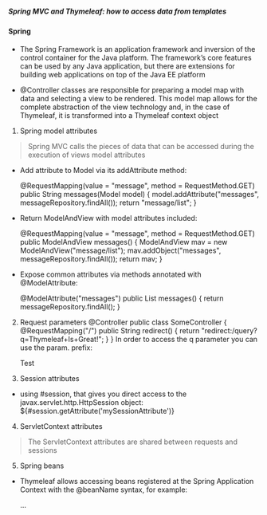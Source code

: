 ##### Spring MVC and Thymeleaf: how to access data from templates

#### Spring
- The Spring Framework is an application framework and inversion of the control container for the Java platform. The framework’s core features can be used by any Java application, but there are extensions for building web applications on top of the Java EE platform

- @Controller classes are responsible for preparing a model map with data and selecting a view to be rendered. This model map allows for the complete abstraction of the view technology and, in the case of Thymeleaf, it is transformed into a Thymeleaf context object


1. Spring model attributes
> Spring MVC calls the pieces of data that can be accessed during the execution of views model attributes
- Add attribute to Model via its addAttribute method:

   @RequestMapping(value = "message", method = RequestMethod.GET)
        public String messages(Model model) {
            model.addAttribute("messages", messageRepository.findAll());
            return "message/list";
        }
- Return ModelAndView with model attributes included:

    @RequestMapping(value = "message", method = RequestMethod.GET)
        public ModelAndView messages() {
            ModelAndView mav = new ModelAndView("message/list");
            mav.addObject("messages", messageRepository.findAll());
            return mav;
        }
- Expose common attributes via methods annotated with @ModelAttribute:

    @ModelAttribute("messages")
        public List<Message> messages() {
            return messageRepository.findAll();
        }


2. Request parameters
 @Controller
        public class SomeController {
            @RequestMapping("/")
            public String redirect() {
                return "redirect:/query?q=Thymeleaf+Is+Great!";
            }
        }
In order to access the q parameter you can use the param. prefix:

    <p th:text="${param.q}">Test</p>


3. Session attributes
-  using #session, that gives you direct access to the javax.servlet.http.HttpSession object: ${#session.getAttribute('mySessionAttribute')}

4. ServletContext attributes
> The ServletContext attributes are shared between requests and sessions

5. Spring beans
- Thymeleaf allows accessing beans registered at the Spring Application Context with the @beanName syntax, for example:

    <div th:text="${@urlService.getApplicationUrl()}">...</div> 


